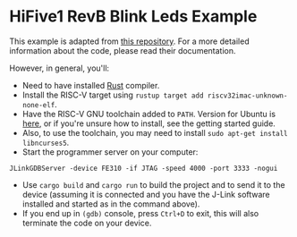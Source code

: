 # HiFive1 RevB Blink Leds Example

This example is adapted from [this repository](https://github.com/riscv-rust/riscv-rust-quickstart). For a more detailed information about the code, please read their documentation.

However, in general, you'll:
 - Need to have installed [Rust](https://rust-lang.org) compiler.
 - Install the RISC-V target using `rustup target add riscv32imac-unknown-none-elf`.
 - Have the RISC-V GNU toolchain added to `PATH`. Version for Ubuntu is [here](https://static.dev.sifive.com/dev-tools/riscv64-unknown-elf-gcc-8.1.0-2019.01.0-x86_64-linux-ubuntu14.tar.gz), or if you're unsure how to install, see the getting started guide.
 - Also, to use the toolchain, you may need to install `sudo apt-get install libncurses5`.
 - Start the programmer server on your computer:

```
JLinkGDBServer -device FE310 -if JTAG -speed 4000 -port 3333 -nogui
```

 - Use `cargo build` and `cargo run` to build the project and to send it to the device (assuming it is connected and you have the J-Link software installed and started as in the command above).
 - If you end up in `(gdb)` console, press `Ctrl+D` to exit, this will also terminate the code on your device.
